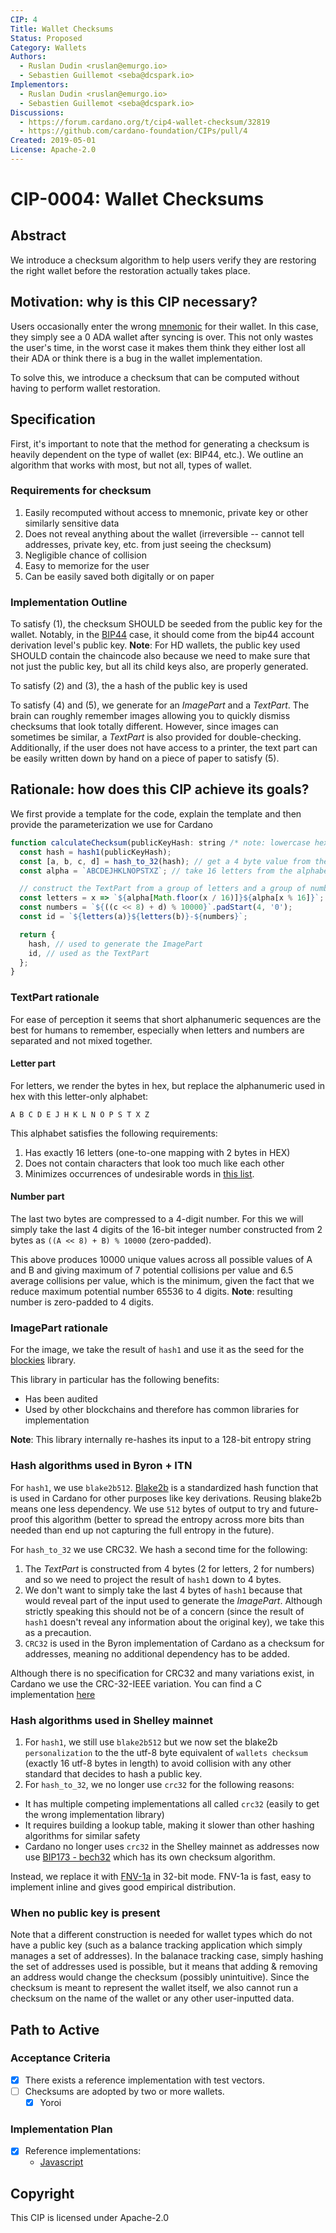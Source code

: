 ```yaml
---
CIP: 4
Title: Wallet Checksums
Status: Proposed
Category: Wallets
Authors:
  - Ruslan Dudin <ruslan@emurgo.io>
  - Sebastien Guillemot <seba@dcspark.io>
Implementors:
  - Ruslan Dudin <ruslan@emurgo.io>
  - Sebastien Guillemot <seba@dcspark.io>
Discussions:
  - https://forum.cardano.org/t/cip4-wallet-checksum/32819
  - https://github.com/cardano-foundation/CIPs/pull/4
Created: 2019-05-01
License: Apache-2.0
---
```


# CIP-0004: Wallet Checksums

## Abstract

We introduce a checksum algorithm to help users verify they are restoring the right wallet before the restoration actually takes place.

## Motivation: why is this CIP necessary?

Users occasionally enter the wrong [mnemonic](https://github.com/bitcoin/bips/blob/master/bip-0039.mediawiki) for their wallet. In this case, they simply see a 0 ADA wallet after syncing is over. This not only wastes the user's time, in the worst case it makes them think they either lost all their ADA or think there is a bug in the wallet implementation.

To solve this, we introduce a checksum that can be computed without having to perform wallet restoration.

## Specification

First, it's important to note that the method for generating a checksum is heavily dependent on the type of wallet (ex: BIP44, etc.). We outline an algorithm that works with most, but not all, types of wallet.

### Requirements for checksum

1) Easily recomputed without access to mnemonic, private key or other similarly sensitive data
2) Does not reveal anything about the wallet (irreversible -- cannot tell addresses, private key, etc. from just seeing the checksum)
3) Negligible chance of collision
4) Easy to memorize for the user
5) Can be easily saved both digitally or on paper

### Implementation Outline

To satisfy (1), the checksum SHOULD be seeded from the public key for the wallet. Notably, in the [BIP44](https://github.com/bitcoin/bips/blob/master/bip-0044.mediawiki) case, it should come from the bip44 account derivation level's public key.
**Note**: For HD wallets, the public key used SHOULD contain the chaincode also because we need to make sure that not just the public key, but all its child keys also, are properly generated.

To satisfy (2) and (3), the a hash of the public key is used

To satisfy (4) and (5), we generate for an *ImagePart* and a *TextPart*. The brain can roughly remember images allowing you to quickly dismiss checksums that look totally different. However, since images can sometimes be similar, a *TextPart* is also provided for double-checking. Additionally, if the user does not have access to a printer, the text part can be easily written down by hand on a piece of paper to satisfy (5).

## Rationale: how does this CIP achieve its goals?

We first provide a template for the code, explain the template and then provide the parameterization we use for Cardano

```js
function calculateChecksum(publicKeyHash: string /* note: lowercase hex representation */) {
  const hash = hash1(publicKeyHash);
  const [a, b, c, d] = hash_to_32(hash); // get a 4 byte value from the hash
  const alpha = `ABCDEJHKLNOPSTXZ`; // take 16 letters from the alphabet that are easy to distinguish

  // construct the TextPart from a group of letters and a group of numbers
  const letters = x => `${alpha[Math.floor(x / 16)]}${alpha[x % 16]}`;
  const numbers = `${((c << 8) + d) % 10000}`.padStart(4, '0');
  const id = `${letters(a)}${letters(b)}-${numbers}`;

  return {
    hash, // used to generate the ImagePart
    id, // used as the TextPart
  };
}
```

### TextPart rationale

For ease of perception it seems that short alphanumeric sequences are the best for humans to remember, especially when letters and numbers are separated and not mixed together.

#### Letter part

For letters, we render the bytes in hex, but replace the alphanumeric used in hex with this letter-only alphabet:

`A B C D E J H K L N O P S T X Z`

This alphabet satisfies the following requirements:

1) Has exactly 16 letters (one-to-one mapping with 2 bytes in HEX)
1) Does not contain characters that look too much like each other
1) Minimizes occurrences of undesirable words in [this list](https://www.noswearing.com/fourletterwords.php).

#### Number part

The last two bytes are compressed to a 4-digit number. For this we will simply take the last 4 digits of the 16-bit integer number constructed from 2 bytes as `((A << 8) + B) % 10000` (zero-padded).

This above produces 10000 unique values across all possible values of A and B and giving maximum of 7 potential collisions per value and 6.5 average collisions per value, which is the minimum, given the fact that we reduce maximum potential number 65536 to 4 digits.
**Note**: resulting number is zero-padded to 4 digits.

### ImagePart rationale

For the image, we take the result of `hash1` and use it as the seed for the [blockies](https://github.com/ethereum/blockies) library.

This library in particular has the following benefits:

- Has been audited
- Used by other blockchains and therefore has common libraries for implementation

**Note**: This library internally re-hashes its input to a 128-bit entropy string

### Hash algorithms used in Byron + ITN

For `hash1`, we use `blake2b512`. [Blake2b](https://tools.ietf.org/html/rfc7693) is a standardized hash function that is used in Cardano for other purposes like key derivations. Reusing blake2b means one less dependency. We use `512` bytes of output to try and future-proof this algorithm (better to spread the entropy across more bits than needed than end up not capturing the full entropy in the future).

For `hash_to_32` we use CRC32. We hash a second time for the following:

1) The *TextPart* is constructed from 4 bytes (2 for letters, 2 for numbers) and so we need to project the result of `hash1` down to 4 bytes.
2) We don't want to simply take the last 4 bytes of `hash1` because that would reveal part of the input used to generate the *ImagePart*. Although strictly speaking this should not be of a concern (since the result of `hash1` doesn't reveal any information about the original key), we take this as a precaution.
3) `CRC32` is used in the Byron implementation of Cardano as a checksum for addresses, meaning no additional dependency has to be added.

Although there is no specification for CRC32 and many variations exist, in Cardano we use the CRC-32-IEEE variation. You can find a C implementation [here](https://github.com/cardano-foundation/ledger-app-cardano/blob/3f784d23c1b87df73cda552ef01428d3e2733237/src/crc32.c#L6)

### Hash algorithms used in Shelley mainnet

1) For `hash1`, we still use `blake2b512` but we now set the blake2b `personalization` to the the utf-8 byte equivalent of `wallets checksum` (exactly 16 utf-8 bytes in length) to avoid collision with any other standard that decides to hash a public key.
2) For `hash_to_32`, we no longer use `crc32` for the following reasons:

- It has multiple competing implementations all called `crc32` (easily to get the wrong implementation library)
- It requires building a lookup table, making it slower than other hashing algorithms for similar safety
- Cardano no longer uses `crc32` in the Shelley mainnet as addresses now use [BIP173 - bech32](https://github.com/bitcoin/bips/blob/master/bip-0173.mediawiki) which has its own checksum algorithm.

Instead, we replace it with [FNV-1a](https://tools.ietf.org/html/draft-eastlake-fnv-10) in 32-bit mode. FNV-1a is fast, easy to implement inline and gives good empirical distribution.

### When no public key is present

Note that a different construction is needed for wallet types which do not have a public key (such as a balance tracking application which simply manages a set of addresses). In the balanace tracking case, simply hashing the set of addresses used is possible, but it means that adding & removing an address would change the checksum (possibly unintuitive). Since the checksum is meant to represent the wallet itself, we also cannot run a checksum on the name of the wallet or any other user-inputted data.

## Path to Active

### Acceptance Criteria

- [x] There exists a reference implementation with test vectors.
- [ ] Checksums are adopted by two or more wallets.
  - [x] Yoroi

### Implementation Plan

- [x] Reference implementations:
  - [Javascript](https://github.com/Emurgo/CIP4)

## Copyright

This CIP is licensed under Apache-2.0
